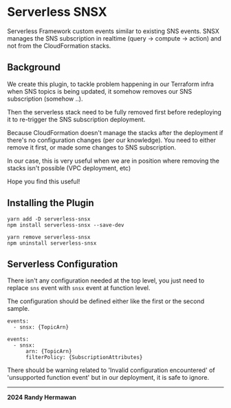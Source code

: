 # Serverless SNSX

Serverless Framework custom events similar to existing SNS events.
SNSX manages the SNS subscription in realtime (query -> compute -> action) and not from the CloudFormation stacks.

## Background

We create this plugin, to tackle problem happening in our Terraform infra when SNS topics is being updated, it somehow removes our SNS subscription (somehow ..).

Then the serverless stack need to be fully removed first before redeploying it to re-trigger the SNS subscription deployment.

Because CloudFormation doesn't manage the stacks after the deployment if there's no configuration changes (per our knowledge). You need to either remove it first, or made some changes to SNS subscription.

In our case, this is very useful when we are in position where removing the stacks isn't possible (VPC deployment, etc)

Hope you find this useful!

## Installing the Plugin

```
yarn add -D serverless-snsx
npm install serverless-snsx --save-dev

yarn remove serverless-snsx
npm uninstall serverless-snsx
```

## Serverless Configuration

There isn't any configuration needed at the top level, you just need to replace `sns` event with `snsx` event at function level.

The configuration should be defined either like the first or the second sample.

```
events:
  - snsx: {TopicArn}

events:
  - snsx:
      arn: {TopicArn}
      filterPolicy: {SubscriptionAttributes}
```

There should be warning related to 'Invalid configuration encountered' of 'unsupported function event' but in our deployment, it is safe to ignore.

---

**2024 Randy Hermawan**
